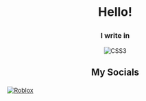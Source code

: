 # <p align="center">Hello!</p>
### <p align="center">I write in</p> 
<p align="center">
  <img src="https://img.shields.io/badge/CSS3-1572B6?logo=css3&logoColor=fff&style=flat-square" alt="CSS3"/>
</p>

## <p align="center">My Socials</p> 
<a href="https://www.roblox.com/home"><img src="https://img.shields.io/badge/Roblox-000?logo=roblox&logoColor=fff&style=for-the-badge" alt="Roblox"></a>
